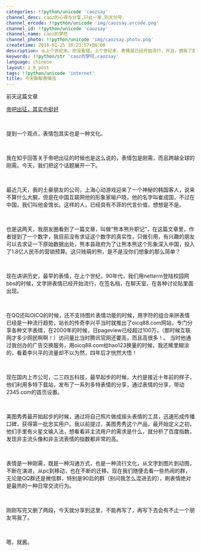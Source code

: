 ```yaml
---
categories: !!python/unicode 'caozsay'
channel_desc: caoz的心得与分享,只此一家,别无分号.
channel_ercode: !!python/unicode 'img/caozsay.ercode.png'
channel_id: !!python/unicode 'caozsay'
channel_name: caoz的梦呓
channel_photo: !!python/unicode 'img/caozsay.photo.png'
createtime: 2016-01-25 10:23:57+00:00
description: 从上个世纪末，你没看错，上个世纪末，表情就已经开始流行，并且，拥有了商业价值。今天简单分享一下，引起思考就好。
keywords: !!python/str 'caoz的梦呓,caozsay'
language: chinese
layout: 1_0_post
tags: !!python/unicode 'internet'
title: 今天聊聊表情包
---
```

<div class="rich_media_content" id="js_content">
<p>
         前天这篇文章
        </p>
<p>
<a data_ue_src="http://mp.weixin.qq.com/s?__biz=MzI0MjA1Mjg2Ng==&amp;mid=401384527&amp;idx=1&amp;sn=891df55889382b39999d7f4557eb528a&amp;scene=21#wechat_redirect" href="http://mp.weixin.qq.com/s?__biz=MzI0MjA1Mjg2Ng==&amp;mid=401384527&amp;idx=1&amp;sn=891df55889382b39999d7f4557eb528a&amp;scene=21#wechat_redirect" target="_blank">
          帝吧出征，其实也挺好
         </a>
<br/>
</p>
<p>
<br/>
</p>
<p>
         提到一个观点，表情包其实也是一种文化。
        </p>
<p>
<br/>
</p>
<p>
         我在知乎回答关于帝吧出征的时候也是这么说的，表情包是刚需，而且跨越全球的刚需。今天，我们把这个话题展开一下。
        </p>
<p>
<br/>
</p>
<p>
         最近几天，我的土豪朋友的公司，上海心动游戏迎来了一个神秘的韩国客人，说来不算什么大腕，但是在中国互联网他的形象家喻户晓，他的名字叫崔成国，不过在中国，我们叫他金馆长。这样的人，已经具有不菲的代言价值，想想是不是。
        </p>
<p>
<br/>
</p>
<p>
         也是这两天，我朋友圈看到了一篇文章，叫做“熊本熊升职记”，在这篇文章里，作者提到了一个数字，我目前没有求证这个数字的真实性，只做引用，有兴趣的朋友可以去求证一下原始数据出处，熊本县政府为了让熊本熊这个形象深入中国，投入了1.8亿人民币的营销预算。这只贱萌的熊，是不是没你们想象的那么简单？
        </p>
<p>
<br/>
</p>
<p>
         现在讲讲历史，最早的表情，在上个世纪，90年代，我们用netterm登陆校园网bbs的时候，文字拼表情已经开始流行，在签名档，在聊天室，在各种讨论贴里面出现。
        </p>
<p>
<br/>
</p>
<p>
         在QQ还叫OICQ的时候，还不支持图片表情功能的时候，用字符的组合来拼表情已经是一种流行趋势，站长的传奇李兴平当时就推出了oicq88.com网站，专门分享各种文字表情，在2000年的时候，日pageview已经超过100万，（那时候互联网才多少网民啊啊！）访问量比当时腾讯官网还要高，而且高很多！。 当时他通过我创办的广告交换服务，用oicq88.com给hao123换量的时候，我还稀里糊涂的，看着李兴平的流量却不以为然，四年后才恍然大悟！
         <br/>
</p>
<p>
<br/>
</p>
<p>
         现在国内上市公司，二三四五科技，最早起步的时候，大约是接近十年前的样子，他们利用多特下载站，发布了一系列多特表情的分享，通过表情的分享，带动2345.com的首页设置。
        </p>
<p>
<br/>
</p>
<p>
         美图秀秀最开始起步的时候，通过将自己照片做成摇头表情的工具，迅速形成传播口碑，获得第一批忠实用户。我以前提过，美图秀秀这个产品，最开始定义之初，他们手里有火星文输入法，想看看非主流用户的需求是什么，就分析了百度指数，发现非主流头像和非主流表情的指数都非常的高。
        </p>
<p>
<br/>
</p>
<p>
         表情是一种刚需，既是一种沟通方式，也是一种流行文化，从文字到图片到动图，不断在演进，从pc到移动，也在不断的迁移。现在我们随便去看一些热闹的群，无论是QQ群还是微信群，特别是90后的群（别问我怎么混进去的），刷表情绝对是最热的一种日常交流行为。
        </p>
<p>
<br/>
</p>
<p>
         刚刚写完又删了两段，今天就分享到这里，不能再写了，再写下去会有不止一个朋友骂我了。
         <br/>
</p>
<p>
<br/>
</p>
<p>
         嗯，就酱。
        </p>
<p>
<br/>
</p>
</div>